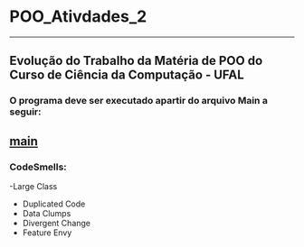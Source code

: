# POO_Ativdades_2
---
## Evolução do Trabalho da Matéria de POO do Curso de Ciência da Computação - UFAL
### O programa deve ser executado apartir do arquivo Main a seguir:  
[main](app/Main.java)
---
### CodeSmells:
-Large Class
- Duplicated Code
- Data Clumps
- Divergent Change
- Feature Envy

